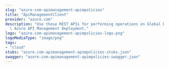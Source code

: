 ```yaml
---
slug: "azure-com-apimanagement-apimpolicies"
title: "ApiManagementClient"
provider: "azure.com"
description: "Use these REST APIs for performing operations on Global Policies in\
  \ Azure API Management deployment."
logo: "azure.com-apimanagement-apimpolicies-logo.png"
logoMediaType: "image/png"
tags:
- "cloud"
stubs: "azure.com-apimanagement-apimpolicies-stubs.json"
swagger: "azure.com-apimanagement-apimpolicies-swagger.json"
---
```

